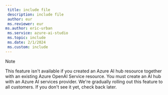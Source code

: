 ```yaml
---
 title: include file
 description: include file
 author: eur
 ms.reviewer: eur
ms.author: eric-urban
 ms.service: azure-ai-studio
 ms.topic: include
 ms.date: 2/1/2024
 ms.custom: include
---
```


> [!NOTE]
> This feature isn't available if you created an Azure AI hub resource together with an existing Azure OpenAI Service resource. You must create an AI hub with an Azure AI services provider. We're gradually rolling out this feature to all customers. If you don't see it yet, check back later.

